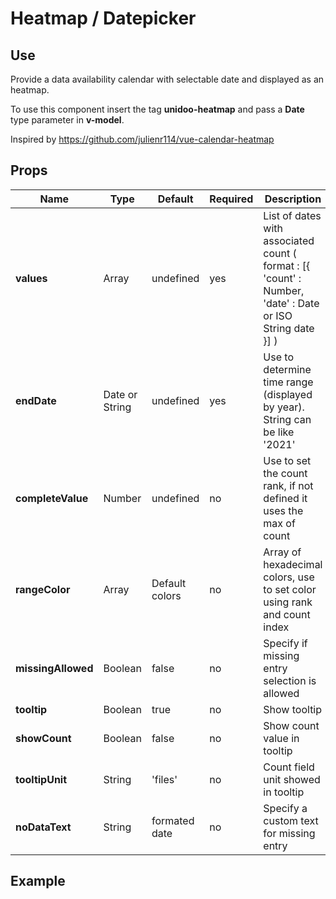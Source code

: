 # Heatmap / Datepicker

## Use 

Provide a data availability calendar with selectable date and displayed as an heatmap.

To use this component insert the tag **unidoo-heatmap** and pass a  **Date** type parameter in **v-model**.

Inspired by https://github.com/julienr114/vue-calendar-heatmap

## Props

| Name          | Type           | Default  | Required   | Description  |
| ------------- |----------------| --------- | ---------|--------------|
| **values**          | Array | undefined | yes | List of dates with associated count ( format : [{ 'count' : Number, 'date' : Date or ISO String date }] ) |
| **endDate**          | Date or String | undefined | yes | Use to determine time range (displayed by year). String can be like '2021' |
| **completeValue**          | Number | undefined | no | Use to set the count rank, if not defined it uses the max of count |
| **rangeColor**          | Array | Default colors | no | Array of hexadecimal colors, use to set color using rank and count index |
| **missingAllowed**          | Boolean | false | no | Specify if missing entry selection is allowed |
| **tooltip**          | Boolean | true | no | Show tooltip |
| **showCount**          | Boolean | false | no | Show count value in tooltip |
| **tooltipUnit**          | String | 'files' | no | Count field unit showed in tooltip |
| **noDataText**          | String | formated date | no | Specify a custom text for missing entry |

## Example

<demo-heatmap />

